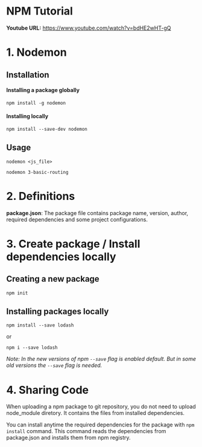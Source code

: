 # NPM Tutorial

**Youtube URL:** https://www.youtube.com/watch?v=bdHE2wHT-gQ

# 1. Nodemon

## Installation

#### Installing a package globally

`npm install -g nodemon`

#### Installing locally

`npm install --save-dev nodemon`

## Usage

`nodemon <js_file>`

`nodemon 3-basic-routing`

# 2. Definitions

**package.json**: The package file contains package name, version, author, required dependencies and some project configurations.

# 3. Create package / Install dependencies locally

## Creating a new package

`npm init`

## Installing packages locally

`npm install --save lodash`

or

`npm i --save lodash`

_Note: In the new versions of npm `--save` flag is enabled default. But in some old versions the `--save` flag is needed._

# 4. Sharing Code

When uploading a npm package to git repository, you do not need to upload node_module diretory. It contains the files from installed dependencies.

You can install anytime the required dependencies for the package with `npm install` command. This command reads the dependencies from package.json and installs them from npm registry.
